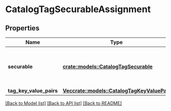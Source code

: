 # CatalogTagSecurableAssignment

## Properties

Name | Type | Description | Notes
------------ | ------------- | ------------- | -------------
**securable** | [**crate::models::CatalogTagSecurable**](CatalogTagSecurable.md) | Securable entity associated with the tagging information | 
**tag_key_value_pairs** | [**Vec<crate::models::CatalogTagKeyValuePair>**](CatalogTagKeyValuePair.md) |  | 

[[Back to Model list]](../README.md#documentation-for-models) [[Back to API list]](../README.md#documentation-for-api-endpoints) [[Back to README]](../README.md)


